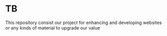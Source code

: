 # TB
This repository consist our project for enhancing and developing websites or any kinds of material to upgrade our value

